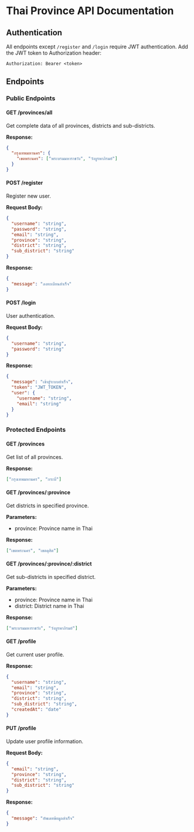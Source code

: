 # Thai Province API Documentation

## Authentication
All endpoints except `/register` and `/login` require JWT authentication. Add the JWT token to Authorization header:
```
Authorization: Bearer <token>
```

## Endpoints

### Public Endpoints

#### GET /provinces/all
Get complete data of all provinces, districts and sub-districts.

**Response:**
```json
{
  "กรุงเทพมหานคร": {
    "เขตพระนคร": ["พระบรมมหาราชวัง", "วังบูรพาภิรมย์"]
  }
}
```

#### POST /register
Register new user.

**Request Body:**
```json
{
  "username": "string",
  "password": "string", 
  "email": "string",
  "province": "string",
  "district": "string",
  "sub_district": "string"
}
```

**Response:**
```json
{
  "message": "ลงทะเบียนสำเร็จ"
}
```

#### POST /login
User authentication.

**Request Body:**
```json
{
  "username": "string",
  "password": "string"
}
```

**Response:**
```json
{
  "message": "เข้าสู่ระบบสำเร็จ",
  "token": "JWT_TOKEN",
  "user": {
    "username": "string",
    "email": "string"
  }
}
```

### Protected Endpoints

#### GET /provinces
Get list of all provinces.

**Response:**
```json
["กรุงเทพมหานคร", "กระบี่"]
```

#### GET /provinces/:province
Get districts in specified province.

**Parameters:**
- province: Province name in Thai

**Response:**
```json
["เขตพระนคร", "เขตดุสิต"] 
```

#### GET /provinces/:province/:district  
Get sub-districts in specified district.

**Parameters:**
- province: Province name in Thai
- district: District name in Thai

**Response:**
```json
["พระบรมมหาราชวัง", "วังบูรพาภิรมย์"]
```

#### GET /profile
Get current user profile.

**Response:** 
```json
{
  "username": "string",
  "email": "string",
  "province": "string",
  "district": "string",
  "sub_district": "string",
  "createdAt": "date"
}
```

#### PUT /profile
Update user profile information.

**Request Body:**
```json
{
  "email": "string",
  "province": "string", 
  "district": "string",
  "sub_district": "string"
}
```

**Response:**
```json
{
  "message": "อัพเดทข้อมูลสำเร็จ"
}
```